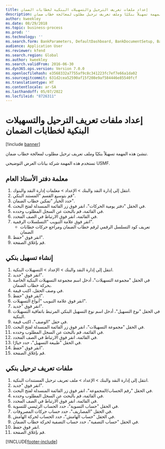 ```yaml
---
title: إعداد ملفات تعريف الترحيل والتسهيلات البنكية لخطابات الضمان
description: تنشئ هذه المهمة تسهيلاً بنكيًا وملف تعريف ترحيل مطلوب لمعالجة خطاب ضمان.
author: kweekley
ms.date: 08/29/2018
ms.topic: business-process
ms.prod: ''
ms.technology: ''
ms.search.form: BankParameters, DefaultDashboard, BankDocumentSetup, BankDocumentPosting
audience: Application User
ms.reviewer: kfend
ms.search.region: Global
ms.author: kweekley
ms.search.validFrom: 2016-06-30
ms.dyn365.ops.version: Version 7.0.0
ms.openlocfilehash: e3568332a7755af9c8c341223fc7ef7e66a1da02
ms.sourcegitcommit: 631d2cea52590af15f208e9af584446e85540fcf
ms.translationtype: HT
ms.contentlocale: ar-SA
ms.lasthandoff: 05/07/2022
ms.locfileid: "8726311"
---
```

# <a name="set-up-bank-facilities-and-posting-profiles-for-letters-of-guarantee"></a>إعداد ملفات تعريف الترحيل والتسهيلات البنكية لخطابات الضمان

[!include [banner](../../includes/banner.md)]

تنشئ هذه المهمة تسهيلاً بنكيًا وملف تعريف ترحيل مطلوب لمعالجة خطاب ضمان.



تستخدم هذه المهمة شركة بيانات العرض التوضيحي USMF. 




## <a name="general-ledger-parameter"></a>معلمة دفتر الأستاذ العام
1. انتقل إلى إدارة النقد والبنك > الإعداد > معلمات إدارة النقد والبنوك.
2. قم بتوسيع القسم "المستند البنكي".
3. حدد الخيار "تمكين خطاب الضمان".
4. في الحقل "دفتر يومية الحركات"، انقر فوق زر القائمة المنسدلة لفتح البحث.
5. في القائمة، قم بالبحث عن السجل المطلوب وحدده.
6. في القائمة، انقر فوق الارتباط في الصف المحدد.
7. انقر فوق علامة التبويب "التسلسلات الرقمية".
    * تعريف كود التسلسل الرقمي لرقم خطاب الضمان ومراجع حركات خطابات الضمان  
8. انقر فوق "حفظ".
9. قم بإغلاق الصفحة.

## <a name="create-bank-facility"></a>إنشاء تسهيل بنكي
1. انتقل إلى إدارة النقد والبنك > الإعداد > التسهيلات البنكية.
2. انقر فوق "جديد".
3. في الحقل "مجموعة التسهيلات"، أدخل اسم مجموعة التسهيلات البنكية الخاصة بحركة خطاب الضمان.
4. في وصف الحقل، اكتب قيمة.
5. انقر فوق "حفظ".
6. انقر فوق علامة التبويب "أنواع التسهيلات".
7. انقر فوق "جديد".
8. في الحقل "نوع التسهيل"، أدخل اسم نوع التسهيل البنكي المرتبط باتفاقية التسهيلات البنكية.
9. في حقل "الوصف"، اكتب قيمة.
10. في الحقل "مجموعة التسهيلات"، انقر فوق زر القائمة المنسدلة لفتح البحث.
11. في القائمة، قم بالبحث عن السجل المطلوب وحدده.
12. في القائمة، انقر فوق الارتباط في الصف المحدد.
13. في الحقل "طبيعة التسهيل"، حدد خيارًا.
14. انقر فوق "حفظ".
15. قم بإغلاق الصفحة.

## <a name="bank-posting-profile"></a>ملفات تعريف ترحيل بنكي
1. انتقل إلى إدارة النقد والبنك > الإعداد > ملف تعريف ترحيل المستندات البنكية.
2. انقر فوق "جديد".
3. في الحقل "رقم الحساب/المجموعة"، انقر فوق زر القائمة المنسدلة لفتح البحث.
4. في القائمة، قم بالبحث عن السجل المطلوب وحدده.
5. في القائمة، انقر فوق الارتباط في الصف المحدد.
6. في الحقل "حساب التسوية"، حدد الحساب الرئيسي للتسوية.
7. في الحقل "المصاريف"، حدد حساب حركات المصروفات.
8. في الحقل "حساب الهامش"، حدد الحساب لحركة الهامش.
9. في الحقل "حساب التصفية"، حدد حساب التصفية لحركة خطاب الضمان. 
10. انقر فوق حفظ.
11. قم بإغلاق الصفحة.



[!INCLUDE[footer-include](../../../includes/footer-banner.md)]
